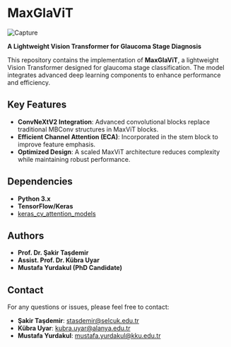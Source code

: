 # MaxGlaViT  
![Capture](https://github.com/user-attachments/assets/48e9dc4b-85b8-495d-9fd3-fa06bff89f28)

**A Lightweight Vision Transformer for Glaucoma Stage Diagnosis**  

This repository contains the implementation of **MaxGlaViT**, a lightweight Vision Transformer designed for glaucoma stage classification. The model integrates advanced deep learning components to enhance performance and efficiency.  

## Key Features  
- **ConvNeXtV2 Integration**: Advanced convolutional blocks replace traditional MBConv structures in MaxViT blocks.  
- **Efficient Channel Attention (ECA)**: Incorporated in the stem block to improve feature emphasis.  
- **Optimized Design**: A scaled MaxViT architecture reduces complexity while maintaining robust performance.  

## Dependencies  
- **Python 3.x**  
- **TensorFlow/Keras**  
- [keras_cv_attention_models](https://github.com/0723sjp/keras_cv_attention_models/tree/main)  

## Authors  
- **Prof. Dr. Şakir Taşdemir**  
- **Assist. Prof. Dr. Kübra Uyar**  
- **Mustafa Yurdakul (PhD Candidate)**  

 ## Contact  
For any questions or issues, please feel free to contact:  
- **Şakir Taşdemir**: [stasdemir@selcuk.edu.tr](mailto:stasdemir@selcuk.edu.tr)  
- **Kübra Uyar**: [kubra.uyar@alanya.edu.tr](mailto:kubra.uyar@alanya.edu.tr)  
- **Mustafa Yurdakul**: [mustafa.yurdakul@kku.edu.tr](mailto:mustafa.yurdakul@kku.edu.tr)  

